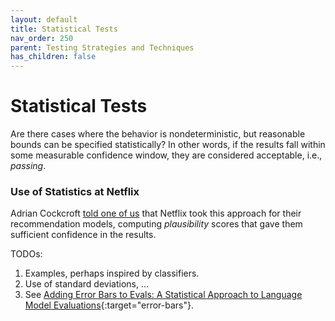 ```yaml
---
layout: default
title: Statistical Tests
nav_order: 250
parent: Testing Strategies and Techniques
has_children: false
---
```


# Statistical Tests

Are there cases where the behavior is nondeterministic, but reasonable bounds can be specified statistically? In other words, if the results fall within some measurable confidence window, they are considered acceptable, i.e., _passing_. 

### Use of Statistics at Netflix
 
Adrian Cockcroft [told one of us]({{site.baseurl}}/testing-problems/#is-this-really-a-new-problem) that Netflix took this approach for their recommendation models, computing _plausibility_ scores that gave them sufficient confidence in the results.

TODOs:

1. Examples, perhaps inspired by classifiers.
2. Use of standard deviations, ...
3. See [Adding Error Bars to Evals: A Statistical Approach to Language Model Evaluations](https://arxiv.org/abs/2411.00640){:target="error-bars"}.